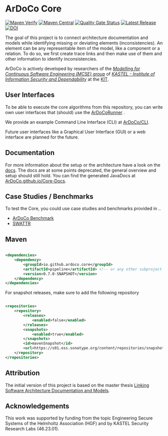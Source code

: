 # ArDoCo Core

[![Maven Verify](https://github.com/ArDoCo/Core/workflows/Maven%20Verify/badge.svg)](https://github.com/ArDoCo/Core/actions?query=workflow%3A%22Maven+Verify%22)
[![Maven Central](https://maven-badges.herokuapp.com/maven-central/io.github.ardoco.core/parent/badge.svg)](https://maven-badges.herokuapp.com/maven-central/io.github.ardoco.core/parent)
[![Quality Gate Status](https://sonarcloud.io/api/project_badges/measure?project=ArDoCo_Core&metric=alert_status)](https://sonarcloud.io/dashboard?id=ArDoCo_Core)
[![Latest Release](https://img.shields.io/github/release/ArDoCo/Core.svg)](https://github.com/ArDoCo/Core/releases/latest)
[![DOI](https://zenodo.org/badge/DOI/10.5281/zenodo.7274034.svg)](https://doi.org/10.5281/zenodo.7274034)

The goal of this project is to connect architecture documentation and models while identifying missing or deviating
elements (inconsistencies).
An element can be any representable item of the model, like a component or a relation.
To do so, we first create trace links and then make use of them and other information to identify inconsistencies.

ArDoCo is actively developed by researchers of
the _[Modelling for Continuous Software Engineering (MCSE) group](https://mcse.kastel.kit.edu)_
of _[KASTEL - Institute of Information Security and Dependability](https://kastel.kit.edu)_ at
the [KIT](https://www.kit.edu).

## User Interfaces

To be able to execute the core algorithms from this repository, you can write own user interfaces that (should) use
the [ArDoCoRunner](https://github.com/ArDoCo/Core/blob/main/pipeline/src/main/java/edu/kit/kastel/mcse/ardoco/core/pipeline/ArDoCoRunner.java)
.

We provide an example Command Line Interface (CLI) at [ArDoCo/CLI](https://github.com/ArDoCo/CLI).

Future user interfaces like a Graphical User Interface (GUI) or a web interface are planned for the future.

## Documentation

For more information about the setup or the architecture have a look on the [docs](https://ardoco.github.io/Core).
The docs are at some points deprecated, the general overview and setup should still hold.
You can find the generated JavaDocs at [ArDoCo.github.io/Core-Docs](https://ArDoCo.github.io/Core-Docs/).

## Case Studies / Benchmarks

To test the Core, you could use case studies and benchmarks provided in ..

* [ArDoCo Benchmark](https://github.com/ArDoCo/Benchmark)
* [SWATTR](https://github.com/ArDoCo/SWATTR)

## Maven

```xml

<dependencies>
	<dependency>
		<groupId>io.github.ardoco.core</groupId>
		<artifactId>pipeline</artifactId> <!-- or any other subproject -->
		<version>0.7.0-SNAPSHOT</version>
	</dependency>
</dependencies>
```

For snapshot releases, make sure to add the following repository

```xml

<repositories>
	<repository>
		<releases>
			<enabled>false</enabled>
		</releases>
		<snapshots>
			<enabled>true</enabled>
		</snapshots>
		<id>mavenSnapshot</id>
		<url>https://s01.oss.sonatype.org/content/repositories/snapshots</url>
	</repository>
</repositories>
```

## Attribution

The initial version of this project is based on the master
thesis [Linking Software Architecture Documentation and Models](https://doi.org/10.5445/IR/1000126194).

## Acknowledgements

This work was supported by funding from the topic Engineering Secure Systems of the Helmholtz Association (HGF) and by
KASTEL Security Research Labs (46.23.01).
